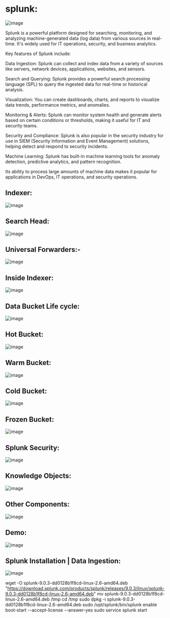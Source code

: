 # splunk:


![image](https://github.com/user-attachments/assets/efaea080-1e5b-45e6-b46f-81e55818ea35)

Splunk is a powerful platform designed for searching, monitoring, and analyzing machine-generated data (log data) from various sources in real-time. It's widely used for IT operations, security, and business analytics.

Key features of Splunk include:

Data Ingestion: Splunk can collect and index data from a variety of sources like servers, network devices, applications, websites, and sensors.

Search and Querying: Splunk provides a powerful search processing language (SPL) to query the ingested data for real-time or historical analysis.

Visualization: You can create dashboards, charts, and reports to visualize data trends, performance metrics, and anomalies.

Monitoring & Alerts: Splunk can monitor system health and generate alerts based on certain conditions or thresholds, making it useful for IT and security teams.

Security and Compliance: Splunk is also popular in the security industry for use in SIEM (Security Information and Event Management) solutions, helping detect and respond to security incidents.

Machine Learning: Splunk has built-in machine learning tools for anomaly detection, predictive analytics, and pattern recognition.

Its ability to process large amounts of machine data makes it popular for applications in DevOps, IT operations, and security operations.

Indexer:
--------
![image](https://github.com/user-attachments/assets/6c6316ff-7813-46a2-81c5-72fcaa897f8d)

Search Head:
---------------
![image](https://github.com/user-attachments/assets/1adaa084-29a8-4b27-bd69-dea6be3f9637)

Universal Forwarders:-
----------------------
![image](https://github.com/user-attachments/assets/f5fb06ea-ea9b-4f7c-bc29-43b2dd8a1cbc)

Inside Indexer:
---------------
![image](https://github.com/user-attachments/assets/0181de9a-7500-4dab-9ee3-904398ba3840)

Data Bucket Life cycle:
-----------------------
![image](https://github.com/user-attachments/assets/3485e18a-123b-4d67-b658-14b286aae9a9)

Hot Bucket:
-----------
![image](https://github.com/user-attachments/assets/3db0cf76-764c-4b54-bf61-7516429cfdcb)

Warm Bucket:
-------------
![image](https://github.com/user-attachments/assets/8aba9f75-3734-43d4-9dcb-6a71def4a8f9)

Cold Bucket:
------------
![image](https://github.com/user-attachments/assets/9e3f56ae-53e2-4460-a9bf-40d77d93116e)

Frozen Bucket:
--------------
![image](https://github.com/user-attachments/assets/f80878ad-ea9d-4397-80cb-18ec0b59cd8f)

Splunk Security:
-----------------
![image](https://github.com/user-attachments/assets/9f3a58bd-8387-4791-acb5-d50898ff2303)

Knowledge Objects:
---------------------
![image](https://github.com/user-attachments/assets/4b4284d9-6a88-4424-9f44-daf5436252ef)

Other Components:
-----------------
![image](https://github.com/user-attachments/assets/47a38fea-c9a5-463d-bff6-afc78db21352)

Demo:
------
![image](https://github.com/user-attachments/assets/642fb86c-8df0-420b-8eab-e16b60108aa5)

Splunk Installation | Data Ingestion:
-------------------------------------
![image](https://github.com/user-attachments/assets/0c82773f-6a29-4453-b587-36f5faf3b9b0)

wget -O splunk-9.0.3-dd0128b1f8cd-linux-2.6-amd64.deb "https://download.splunk.com/products/splunk/releases/9.0.3/linux/splunk-9.0.3-dd0128b1f8cd-linux-2.6-amd64.deb"
mv splunk-9.0.3-dd0128b1f8cd-linux-2.6-amd64.deb /tmp
cd /tmp
sudo dpkg -i splunk-9.0.3-dd0128b1f8cd-linux-2.6-amd64.deb 
sudo /opt/splunk/bin/splunk enable boot-start --accept-license --answer-yes
sudo service splunk start


















